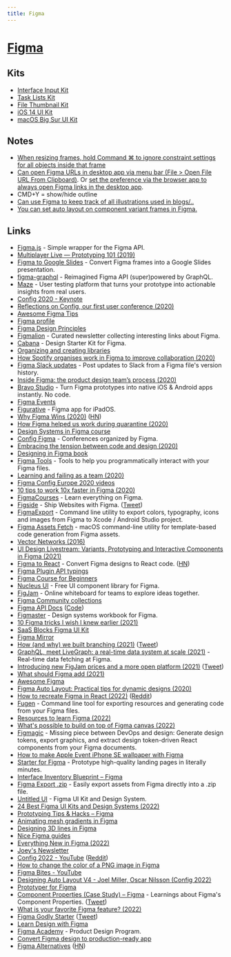```yaml
---
title: Figma
---
```


# [Figma](https://www.figma.com)

## Kits

- [Interface Input Kit](https://www.figma.com/community/file/831737395628127231)
- [Task Lists Kit](https://www.figma.com/community/file/844437632570943875)
- [File Thumbnail Kit](https://www.figma.com/community/file/834093248798603357)
- [iOS 14 UI Kit](https://www.figma.com/community/file/858143367356468985)
- [macOS Big Sur UI Kit](https://www.figma.com/community/file/877084038660699458)

## Notes

- [When resizing frames, hold Command ⌘ to ignore constraint settings for all objects inside that frame](https://twitter.com/rogie/status/1239560547659468800)
- [Can open Figma URLs in desktop app via menu bar (File > Open File URL From Clipboard)](https://twitter.com/gavinmcfarland/status/1260132994679013377). Or [set the preference via the browser app to always open Figma links in the desktop app](https://twitter.com/rollmottle/status/1260212414592634880).
- CMD+Y = show/hide outline
- [Can use Figma to keep track of all illustrations used in blogs/..](https://twitter.com/kkblinder/status/1458547793660764170)
- [You can set auto layout on component variant frames in Figma.](https://twitter.com/Gavmn/status/1471954816897191936)

## Links

- [Figma.js](https://github.com/jongold/figma-js) - Simple wrapper for the Figma API.
- [Multiplayer Live — Prototyping 101 (2019)](https://www.youtube.com/watch?v=IZw_KNWp_qk)
- [Figma to Google Slides](https://github.com/alyssaxuu/figma-to-google-slides) - Convert Figma frames into a Google Slides presentation.
- [figma-graphql](https://github.com/braposo/figma-graphql) - Reimagined Figma API (super)powered by GraphQL.
- [Maze](https://maze.design/) - User testing platform that turns your prototype into actionable insights from real users.
- [Config 2020 - Keynote](https://www.youtube.com/watch?v=xL_ruBAwVmo)
- [Reflections on Config, our first user conference (2020)](https://www.youtube.com/playlist?list=PLXDU_eVOJTx4UHprj9iYPBu4agz8HiB66)
- [Awesome Figma Tips](https://awesomefigmatips.com/)
- [Figma profile](https://www.figma.com/@figma)
- [Figma Design Principles](https://www.figma.com/community/file/817913152610525667)
- [Figmalion](https://figmalion.com/) - Curated newsletter collecting interesting links about Figma.
- [Cabana](https://cabanaforfigma.com/) - Design Starter Kit for Figma.
- [Organizing and creating libraries](https://www.figma.com/best-practices/components-styles-and-shared-libraries/organizing-and-creating-libraries/)
- [How Spotify organises work in Figma to improve collaboration (2020)](https://spotify.design/articles/2020-04-20/how-spotify-works-in-figma/)
- [Figma Slack updates](https://github.com/jordansinger/figma-slack-updates) - Post updates to Slack from a Figma file's version history.
- [Inside Figma: the product design team’s process (2020)](https://www.figma.com/blog/inside-figma-the-product-design-teams-process/)
- [Bravo Studio](https://www.bravostudio.app/) - Turn Figma prototypes into native iOS & Android apps instantly. No code.
- [Figma Events](https://www.figma.com/events/)
- [Figurative](https://figurative.design/) - Figma app for iPadOS.
- [Why Figma Wins (2020)](https://kwokchain.com/2020/06/19/why-figma-wins/) ([HN](https://news.ycombinator.com/item?id=23584954))
- [How Figma helped us work during quarantine (2020)](https://littlemissrobot.com/blogs/how-figma-saved-us-during-a-lockdown)
- [Design Systems in Figma course](https://www.leveluptutorials.com/tutorials/design-systems-in-figma)
- [Config Figma](https://config.figma.com/) - Conferences organized by Figma.
- [Embracing the tension between code and design (2020)](https://www.figma.com/blog/config-europe-2020-new-feature-announcements/)
- [Designing in Figma book](https://figmabook.com/)
- [Figma Tools](https://github.com/souporserious/figma-tools) - Tools to help you programmatically interact with your Figma files.
- [Learning and failing as a team (2020)](https://www.figma.com/blog/learning-and-failing-as-a-team/)
- [Figma Config Europe 2020 videos](https://www.youtube.com/playlist?list=PLXDU_eVOJTx7kSHHiltBqo3FK__aB5HZi)
- [10 tips to work 10x faster in Figma (2020)](https://www.youtube.com/watch?v=i-9mgOL3mHw)
- [FigmaCourses](https://www.figmacourses.com/) - Learn everything on Figma.
- [Figside](https://figside.com/) - Ship Websites with Figma. ([Tweet](https://twitter.com/shinework/status/1337048663365988356))
- [FigmaExport](https://github.com/RedMadRobot/figma-export) - Command line utility to export colors, typography, icons and images from Figma to Xcode / Android Studio project.
- [Figma Assets Fetch](https://github.com/movch/figma-asset-fetch) - macOS command-line utility for template-based code generation from Figma assets.
- [Vector Networks (2016)](https://www.figma.com/blog/introducing-vector-networks/)
- [UI Design Livestream: Variants, Prototyping and Interactive Components in Figma (2021)](https://www.youtube.com/watch?v=YoHTtporWrw)
- [Figma to React](https://figma-to-react.vercel.app/) - Convert Figma designs to React code. ([HN](https://news.ycombinator.com/item?id=26603097))
- [Figma Plugin API typings](https://github.com/figma/plugin-typings)
- [Figma Course for Beginners](https://learningfigma.com/)
- [Nucleus UI](https://www.nucleus-ui.com/) - Free UI component library for Figma.
- [FigJam](https://www.figma.com/figjam/) - Online whiteboard for teams to explore ideas together.
- [Figma Community collections](https://www.figma.com/community/collection/config2021-sessions)
- [Figma API Docs](https://www.figma.com/developers/api) ([Code](https://github.com/figma/figma-api-demo))
- [Figmaster](https://www.figmaster.co/) - Design systems workbook for Figma.
- [10 Figma tricks I wish I knew earlier (2021)](https://uxdesign.cc/10-more-figma-tricks-i-wish-i-knew-earlier-1f802190e31a)
- [SaaS Blocks Figma UI Kit](https://cogentgene1.gumroad.com/#FbINx)
- [Figma Mirror](https://www.figma.com/mirror)
- [How (and why) we built branching (2021)](https://www.figma.com/blog/how-and-why-we-built-branching/) ([Tweet](https://twitter.com/skuwamoto/status/1447980346935439360))
- [GraphQL, meet LiveGraph: a real-time data system at scale (2021)](https://www.figma.com/blog/livegraph-real-time-data-fetching-at-figma/) - Real-time data fetching at Figma.
- [Introducing new FigJam prices and a more open platform (2021)](https://www.figma.com/blog/introducing-new-figjam-prices-and-a-more-open-platform/) ([Tweet](https://twitter.com/zoink/status/1450522306862739459))
- [What should Figma add (2021)](https://twitter.com/skuwamoto/status/1458819457761955841)
- [Awesome Figma](https://github.com/react-figma/awesome-figma)
- [Figma Auto Layout: Practical tips for dynamic designs (2020)](https://evilmartians.com/chronicles/figma-auto-layout-practical-tips-for-dynamic-designs)
- [How to recreate Figma in React (2022)](https://textframe.app/rahul/figma-in-react) ([Reddit](https://www.reddit.com/r/reactjs/comments/ssro7q/how_to_recreate_figma_in_react/))
- [Fugen](https://github.com/almazrafi/Fugen) - Command line tool for exporting resources and generating code from your Figma files.
- [Resources to learn Figma (2022)](https://twitter.com/ASpittel/status/1498723085591011330)
- [What's possible to build on top of Figma canvas (2022)](https://twitter.com/jsngr/status/1500208736392003584)
- [Figmagic](https://github.com/mikaelvesavuori/figmagic) - Missing piece between DevOps and design: Generate design tokens, export graphics, and extract design token-driven React components from your Figma documents.
- [How to make Apple Event iPhone SE wallpaper with Figma](https://twitter.com/FonsMans/status/1501588645245030403)
- [Starter for Figma](https://godly.shop/product/starter) - Prototype high-quality landing pages in literally minutes.
- [Interface Inventory Blueprint – Figma](https://www.figma.com/community/file/1090652945374511460)
- [Figma Export .zip](https://github.com/brianlovin/figma-export-zip) - Easily export assets from Figma directly into a .zip file.
- [Untitled UI](https://www.untitledui.com/) - Figma UI Kit and Design System.
- [24 Best Figma UI Kits and Design Systems (2022)](https://www.untitledui.com/blog/figma-ui-kits)
- [Prototyping Tips & Hacks – Figma](https://www.figma.com/community/file/1093462921212055775)
- [Animating mesh gradients in Figma](https://twitter.com/zander_supafast/status/1516000032591425538)
- [Designing 3D lines in Figma](https://twitter.com/zander_supafast/status/1518538432901001216)
- [Nice Figma guides](https://twitter.com/disco_lu/status/1518527499667451906)
- [Everything New in Figma (2022)](https://joeyabanks.substack.com/p/baseline-7-everything-new-in-figma)
- [Joey's Newsletter](https://joeyabanks.substack.com/)
- [Config 2022 - YouTube](https://www.youtube.com/playlist?list=PLXDU_eVOJTx4EuiHlITE44wngcErxom6S) ([Reddit](https://www.reddit.com/r/userexperience/comments/unbznq/any_favorite_presentations_from_figmas_config/))
- [How to change the color of a PNG image in Figma](https://twitter.com/alvishbaldha/status/1524982238017753088)
- [Figma Bites - YouTube](https://www.youtube.com/c/FigmaBites/videos)
- [Designing Auto Layout V4 - Joel Miller, Oscar Nilsson (Config 2022)](https://www.youtube.com/watch?v=ooximfyXFWk)
- [Prototyper for Figma](https://prototyper.design/)
- [Component Properties (Case Study) – Figma](https://www.figma.com/community/file/1113141767963760931) - Learnings about Figma's Component Properties. ([Tweet](https://twitter.com/killnicole/status/1531314218296872962))
- [What is your favorite Figma feature? (2022)](https://twitter.com/skuwamoto/status/1532206105115254784)
- [Figma Godly Starter](https://godly.shop/product/starter) ([Tweet](https://twitter.com/darylginn/status/1534055263392571393))
- [Learn Design with Figma](https://www.figma.com/resources/learn-design/)
- [Figma Academy](https://www.figma.academy/) - Product Design Program.
- [Convert Figma design to production-ready app](https://twitter.com/Prathkum/status/1566390127181664258)
- [Figma Alternatives](https://stackdiary.com/figma-alternatives/) ([HN](https://news.ycombinator.com/item?id=32865786))
